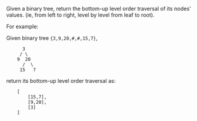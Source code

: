 
Given a binary tree, return the bottom-up level order traversal of its nodes' values. (ie, from left to right, level by level from leaf to root).

For example:

Given binary tree `{3,9,20,#,#,15,7}`,

```
      3
     / \
    9  20
      /  \
     15   7
```

return its bottom-up level order traversal as:

```
    [
        [15,7],
        [9,20],
        [3]
    ]
```
